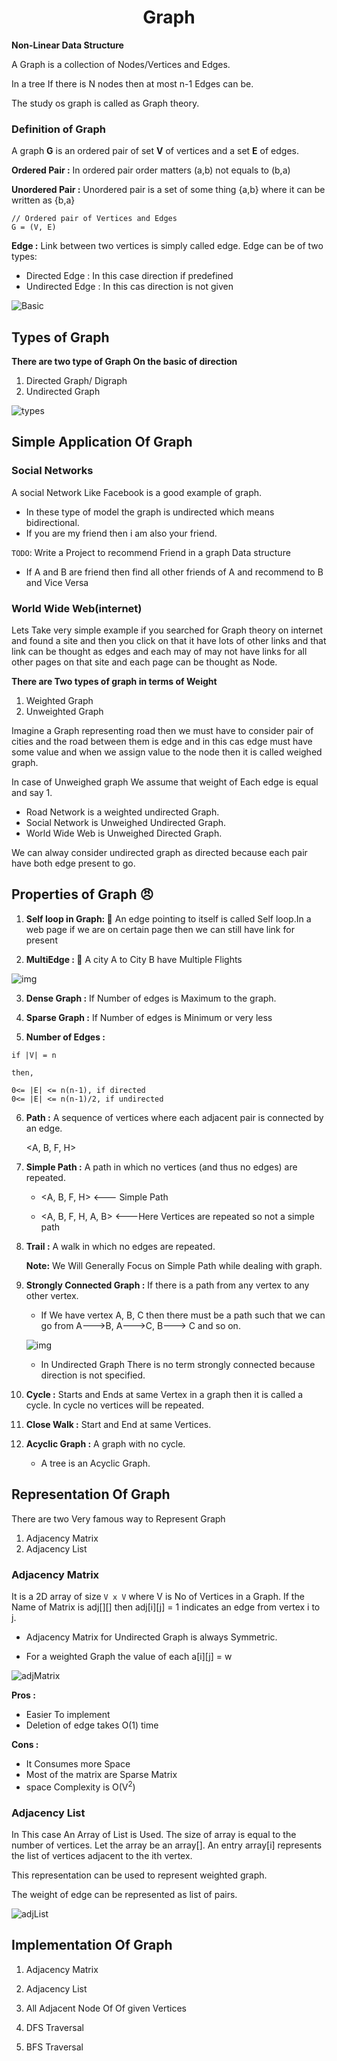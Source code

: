 <h1><center>Graph</center></h1>

**Non-Linear Data Structure**

A Graph is a collection of Nodes/Vertices and Edges.

In a tree If there is N nodes then at most n-1 Edges can be.

The study os graph is called as Graph theory.

### Definition of Graph

A graph **G** is an ordered pair of set **V** of vertices and a set **E** of edges.

**Ordered Pair :** In ordered pair order matters (a,b) not equals to (b,a)

**Unordered Pair :** Unordered pair is a set of some thing {a,b} where it can be written as {b,a}

```
// Ordered pair of Vertices and Edges
G = (V, E)
```

**Edge :** Link between two vertices is simply called edge. Edge can be of two types:

- Directed Edge : In this case direction if predefined
- Undirected Edge : In this cas direction is not given

![Basic](./img/basic1.svg)

## Types of Graph

**There are two type of Graph On the basic of direction**

1. Directed Graph/ Digraph
2. Undirected Graph

![types](./img/types.svg)

## Simple Application Of Graph

### Social Networks

A social Network Like Facebook is a good example of graph.

- In these type of model the graph is undirected which means bidirectional.
- If you are my friend then i am also your friend.

`TODO`: Write a Project to recommend Friend in a graph Data structure

- If A and B are friend then find all other friends of A and recommend to B and Vice Versa

### World Wide Web(internet)

Lets Take very simple example if you searched for Graph theory on internet and found a site and then you click on that it have lots of other links and that link can be thought as edges and each may of may not have links for all other pages on that site and each page can be thought as Node.

**There are Two types of graph in terms of Weight**

1. Weighted Graph
2. Unweighted Graph

Imagine a Graph representing road then we must have to consider pair of cities and the road between them is edge and in this cas edge must have some value and when we assign value to the node then it is called weighed graph.

In case of Unweighed graph We assume that weight of Each edge is equal and say 1.

- Road Network is a weighted undirected Graph.
- Social Network is Unweighed Undirected Graph.
- World Wide Web is Unweighed Directed Graph.

We can alway consider undirected graph as directed because each pair have both edge present to go.

## Properties of Graph 😠

1. **Self loop in Graph: 💱** An edge pointing to itself is called Self loop.In a web page if we are on certain page then we can still have link for present

2. **MultiEdge : 🥵** A city A to City B have Multiple Flights

![img](https://citricks.net/wp-content/uploads/Directed-Graph.png)

3. **Dense Graph :** If Number of edges is Maximum to the graph.

4. **Sparse Graph :** If Number of edges is Minimum or very less

5. **Number of Edges :**

```
if |V| = n

then,

0<= |E| <= n(n-1), if directed
0<= |E| <= n(n-1)/2, if undirected
```

6. **Path :** A sequence of vertices where each adjacent pair is connected by an edge.

   <A, B, F, H>

7. **Simple Path :** A path in which no vertices (and thus no edges) are repeated.

   - <A, B, F, H> <--- Simple Path

   - <A, B, F, H, A, B> <---Here Vertices are repeated so not a simple path

8. **Trail :** A walk in which no edges are repeated.

   **Note:** We Will Generally Focus on Simple Path while dealing with graph.

9. **Strongly Connected Graph :** If there is a path from any vertex to any other vertex.

   - If We have vertex A, B, C then there must be a path such that we can go from A--->B, A--->C, B---> C and so on.

   ![img](https://www.researchgate.net/profile/Luigi-Laura/publication/262250795/figure/fig4/AS:668857060569112@1536479358912/a-A-strongly-connected-graph-G-V-E-b-Edge-5-2-is-not-a-strong-bridge-while.png)

   - In Undirected Graph There is no term strongly connected because direction is not specified.

10. **Cycle :** Starts and Ends at same Vertex in a graph then it is called a cycle. In cycle no vertices will be repeated.

11. **Close Walk :** Start and End at same Vertices.

12. **Acyclic Graph :** A graph with no cycle.
    - A tree is an Acyclic Graph.

## Representation Of Graph

There are two Very famous way to Represent Graph

1. Adjacency Matrix
2. Adjacency List

### Adjacency Matrix

It is a 2D array of size `V x V` where V is No of Vertices in a Graph. If the Name of Matrix is adj[][] then adj[i][j] = 1 indicates an edge from vertex i to j.

- Adjacency Matrix for Undirected Graph is always Symmetric.

- For a weighted Graph the value of each a[i][j] = w

![adjMatrix](./img/adjmatrix.jpg)

**Pros :**

- Easier To implement
- Deletion of edge takes O(1) time

**Cons :**

- It Consumes more Space
- Most of the matrix are Sparse Matrix
- space Complexity is O(V<sup>2</sup>)

### Adjacency List

In This case An Array of List is Used. The size of array is equal to the number of vertices. Let the array be an array[]. An entry array[i] represents the list of vertices adjacent to the ith vertex.

This representation can be used to represent weighted graph.

The weight of edge can be represented as list of pairs.

![adjList](./img/adjlist.jpg)

## Implementation Of Graph

1. Adjacency Matrix

2. Adjacency List

3. All Adjacent Node Of Of given Vertices

4. DFS Traversal

5. BFS Traversal
